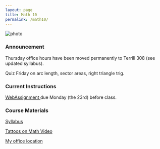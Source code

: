 ```yaml
---
layout: page
title: Math 10
permalink: /math10/
---
```


![photo](https://upload.wikimedia.org/wikipedia/commons/3/3b/Circle_cos_sin.gif)

### Announcement
Thursday office hours have been moved permanently to Terrill 308 (see updated syllabus).

Quiz Friday on arc length, sector areas, right triangle trig.

### Current Instructions
[WebAssignment ](http://www.webassign.net) due Monday (the 23rd) before class.
  
### Course Materials

[Syllabus](http://www.uvm.edu/~bfemery/Math10Syllabus.pdf)

[Tattoos on Math Video](https://www.youtube.com/watch?v=IxNb1WG_Ido)

[My office location](http://www.uvm.edu/~bfemery/math10/FarrellHallLocation.png)
